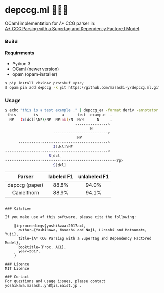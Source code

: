 # depccg.ml :seedling::deciduous_tree::camel:

OCaml implementation for A\* CCG parser in:  
[A\* CCG Parsing with a Supertag and Dependency Factored Model](https://arxiv.org/abs/1704.06936).


### Build

#### Requirements

* Python 3
* OCaml (newer version)
* opam (opam-installer)

```sh
$ pip install chainer protobuf spacy
$ opam pin add depccg -k git https://github.com/masashi-y/depccg.ml.git
```

### Usage
```sh
$ echo "this is a test example ." | depccg_en -format deriv -annotator spacy
 this        is           a      test  example  .
  NP   (S[dcl]\NP)/NP  NP[nb]/N  N/N      N     .
                                --------------->
                                       N
                      ------------------------->
                                 NP
      ----------------------------------------->
                      S[dcl]\NP
-----------------------------------------------<
                    S[dcl]
--------------------------------------------------<rp>
                      S[dcl]
```

| Parser | labeled F1 | unlabeled F1 |
|:------:|:----------:|:------------:|
|depccg (paper)  | 88.8% | 94.0% |
|Camelthorn| 88.9% | 94.1%|

```

### Citation

If you make use of this software, please cite the following:

    @inproceedings{yoshikawa:2017acl,
      author={Yoshikawa, Masashi and Noji, Hiroshi and Matsumoto, Yuji},
      title={A* CCG Parsing with a Supertag and Dependency Factored Model},
      booktitle={Proc. ACL},
      year=2017,
    }

### Licence
MIT Licence

### Contact
For questions and usage issues, please contact yoshikawa.masashi.yh8@is.naist.jp .

